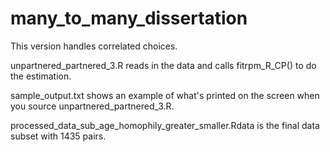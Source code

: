 # many_to_many_dissertation

This version handles correlated choices. 

unpartnered_partnered_3.R reads in the data and calls fitrpm_R_CP() to do the estimation.

sample_output.txt shows an example of what's printed on the screen when you source unpartnered_partnered_3.R.

processed_data_sub_age_homophily_greater_smaller.Rdata is the final data subset with 1435 pairs.